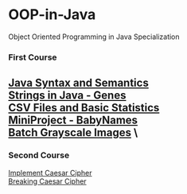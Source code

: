 # OOP-in-Java
Object Oriented Programming in Java Specialization

### First Course
[Java Syntax and Semantics](./SolvingProblemsWithSoftware/week1/) \
[Strings in Java - Genes](./SolvingProblemsWithSoftware/week2/) \
[CSV Files and Basic Statistics](./SolvingProblemsWithSoftware/week3/) \
[MiniProject - BabyNames](./SolvingProblemsWithSoftware/week4/) \
[Batch Grayscale Images](./SolvingProblemsWithSoftware/Honours/) \
---
### Second Course
[Implement Caesar Cipher](./2_ArraysListsStructuredData/1_Cryptography/1_ImplementCaesarCipher/) \
[Breaking Caesar Cipher](./2_ArraysListsStructuredData/1_Cryptography/2_BreakingCaesarCipher/)  

